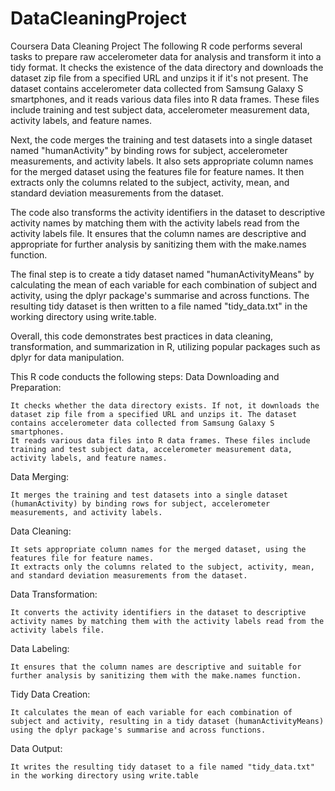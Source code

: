 # DataCleaningProject
Coursera Data Cleaning Project
The following R code performs several tasks to prepare raw accelerometer data for analysis and transform it into a tidy format. It checks the existence of the data directory and downloads the dataset zip file from a specified URL and unzips it if it's not present. The dataset contains accelerometer data collected from Samsung Galaxy S smartphones, and it reads various data files into R data frames. These files include training and test subject data, accelerometer measurement data, activity labels, and feature names.

Next, the code merges the training and test datasets into a single dataset named "humanActivity" by binding rows for subject, accelerometer measurements, and activity labels. It also sets appropriate column names for the merged dataset using the features file for feature names. It then extracts only the columns related to the subject, activity, mean, and standard deviation measurements from the dataset.

The code also transforms the activity identifiers in the dataset to descriptive activity names by matching them with the activity labels read from the activity labels file. It ensures that the column names are descriptive and appropriate for further analysis by sanitizing them with the make.names function.

The final step is to create a tidy dataset named "humanActivityMeans" by calculating the mean of each variable for each combination of subject and activity, using the dplyr package's summarise and across functions. The resulting tidy dataset is then written to a file named "tidy_data.txt" in the working directory using write.table.

Overall, this code demonstrates best practices in data cleaning, transformation, and summarization in R, utilizing popular packages such as dplyr for data manipulation.

This R code conducts the following steps: 
Data Downloading and Preparation:

    It checks whether the data directory exists. If not, it downloads the dataset zip file from a specified URL and unzips it. The dataset contains accelerometer data collected from Samsung Galaxy S smartphones.
    It reads various data files into R data frames. These files include training and test subject data, accelerometer measurement data, activity labels, and feature names.

Data Merging:

    It merges the training and test datasets into a single dataset (humanActivity) by binding rows for subject, accelerometer measurements, and activity labels.

Data Cleaning:

    It sets appropriate column names for the merged dataset, using the features file for feature names.
    It extracts only the columns related to the subject, activity, mean, and standard deviation measurements from the dataset.

Data Transformation:

    It converts the activity identifiers in the dataset to descriptive activity names by matching them with the activity labels read from the activity labels file.

Data Labeling:

    It ensures that the column names are descriptive and suitable for further analysis by sanitizing them with the make.names function.

Tidy Data Creation:

    It calculates the mean of each variable for each combination of subject and activity, resulting in a tidy dataset (humanActivityMeans) using the dplyr package's summarise and across functions.

Data Output:

    It writes the resulting tidy dataset to a file named "tidy_data.txt" in the working directory using write.table
